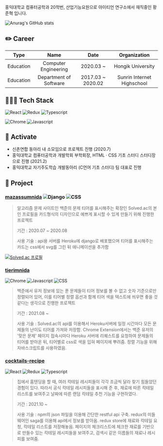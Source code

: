 홍익대학교 컴퓨터공학과 20학번, 산업기능요원으로 아이티언 연구소에서 재직중인 황준혁 입니다.

![Anurag's GitHub stats](https://github-readme-stats.vercel.app/api?username=strawji02&count_private=true)

## ✏️ Career

|    Type   |          Name          |    Date    |    Organization   |
|:---------:|:----------------------:|:----------:|:-----------------:|
| Education | Computer Engineering | 2020.03 ~  | Hongik University |
| Education | Department of Software | 2017.03 ~ 2020.02 | Sunrin Internet Highschool |

## 👩🏻‍💻 Tech Stack

![React](https://img.shields.io/badge/React-49d6f9?style=flat-square&logo=react&logoColor=white) 
![Redux](https://img.shields.io/badge/Redux-764ABC?style=flat-square&logo=redux&logoColor=white)
![Typescript](https://img.shields.io/badge/Typescript-3178C6?style=flat-square&logo=typescript&logoColor=white) 

![Chrome](https://img.shields.io/badge/Chrome_Extension-4285F4?style=flat-square&logo=googlechrome&logoColor=white) 
![Javascript](https://img.shields.io/badge/Javascript-F7DF1E?style=flat-square&logo=javascript&logoColor=white)

## 🔖 Activate

* 신촌연합 동아리 내 소모임으로 프로젝트 진행 (2020.7)
* 홍익대학교 컴퓨터공학과 개발학회 부학회장, HTML · CSS 기초 스터디 스터디장으로 진행 (2021.2)
* 홍익대학교 자기주도학습 개발동아리 (C언어 기초 스터디) 팀 대표로 진행

## 📖 Project



### [**mazassumnida**](https://github.com/mazassumnida/mazassumnida) ![Django](https://img.shields.io/badge/Django-092E20?style=flat-square&logo=django&logoColor=white) ![CSS](https://img.shields.io/badge/CSS-F43059?style=flat-square&logo=csswi&logoColor=white)

> 알고리즘 문제 사이트인 백준의 문제 티어를 표시해주는 확장인 Solved.ac의 본인 프로필을 카드형식의 디자인으로 예쁘게 표시할 수 있게 만들기 위해 진행한 프로젝트
>
> 기간 : 2020.07 ~ 2020.08
>
> 사용 기술 : api용 서버를 Heroku에 django로 배포했으며 티어를 표시해주는 카드는 css에서 svg를 그린 뒤 애니메이션을 추가함

[![Solved.ac 프로필](http://mazassumnida.wtf/api/v2/generate_badge?boj=strawJI)](https://solved.ac/strawji)

### [**tierimnida**](https://github.com/mazassumnida/tierimnida) 
![Chrome](https://img.shields.io/badge/Chrome_Extension-4285F4?style=flat-square&logo=googlechrome&logoColor=white) 
![Javascript](https://img.shields.io/badge/Javascript-F7DF1E?style=flat-square&logo=javascript&logoColor=white) 
![CSS](https://img.shields.io/badge/CSS-F43059?style=flat-square&logo=csswi&logoColor=white)

> 백준에서 유저 정보에 있는 푼 문제들이 티어 정보를 볼 수 없고 숫자 기준으로만 정렬되어 있어, 이를 티어별 정렬 옵션과 함께 티어 색을 텍스트에 씌우면 좋을 것 같다는 생각으로 진행한 프로젝트
>
> 기간 : 2021.08 ~
>
> 사용 기술 : Solved.ac의 api를 이용해서 Heroku서버에 일정 시간마다 모든 문제들의 난이도 티어를 가져와 저장함. Chrome Extension에서는 백준 유저의 '맞은 문제' 페이지 접속시마다 Heroku 서버에 리퀘스트를 요청하여 문제들의 티어를 받아온 뒤, 티어별로 css로 색을 입혀 페이지에 뿌려줌. 정렬 기능을 위해 자바스크립트를 사용하였음.

### [**cocktails-recipe**](https://github.com/strawji02/cocktail-recipes) 
![React](https://img.shields.io/badge/React-49d6f9?style=flat-square&logo=react&logoColor=white) 
![Redux](https://img.shields.io/badge/Redux-764ABC?style=flat-square&logo=redux&logoColor=white)
![Typescript](https://img.shields.io/badge/Typescript-3178C6?style=flat-square&logo=typescript&logoColor=white) 
 
> 집에서 홈텐딩을 할 때, 여러 칵테일 레시피들이 각각 조금씩 달라 찾기 힘들었던 경험이 있다. 따라서 공식 칵테일 레시피들을 표시해 준 후, 재료에 따른 칵테일 리스트를 보여주고 날짜에 따른 랜덤 칵테일 추천 기능을 구현하였다. 
>
> 기간 : 2021.10 ~
> 
> 사용 기술 : npm의 json 파일을 이용해 간단한 restful api 구축. redux의 미들웨어인 saga를 이용해 api에서 정보를 받아옴. redux store에 재료와 칵테일 요청, 칵테일 리스트를 저장해놓음. 페이지의 체크리스트에 체크한 재료를 기반으로 만들수 있는 칵테일 레시피들을 보여주고, 검색시 같은 이름들의 재료나 레시피를 보여줌.
